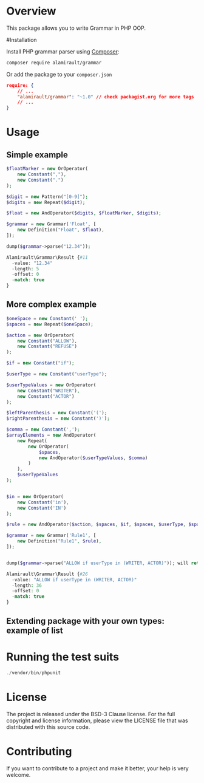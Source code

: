 # Overview

This package allows you to write Grammar in PHP OOP.

#Installation

Install PHP grammar parser using [Composer](https://getcomposer.org/download/):

```bash
composer require alamirault/grammar
```

Or add the package to your `composer.json`

```json
require: {
    // ...
    "alamirault/grammar": "~1.0" // check packagist.org for more tags
    // ...
}
```

# Usage

## Simple example

```php
$floatMarker = new OrOperator(
    new Constant(","),
    new Constant(".")
);

$digit = new Pattern("[0-9]");
$digits = new Repeat($digit);

$float = new AndOperator($digits, $floatMarker, $digits);

$grammar = new Grammar('Float', [
    new Definition("Float", $float),
]);

dump($grammar->parse("12.34"));

Alamirault\Grammar\Result {#11
  -value: "12.34"
  -length: 5
  -offset: 0
  -match: true
}

```

## More complex example

```php
$oneSpace = new Constant(' ');
$spaces = new Repeat($oneSpace);

$action = new OrOperator(
    new Constant("ALLOW"),
    new Constant("REFUSE")
);

$if = new Constant("if");

$userType = new Constant("userType");

$userTypeValues = new OrOperator(
    new Constant("WRITER"),
    new Constant("ACTOR")
);

$leftParenthesis = new Constant('(');
$rightParenthesis = new Constant(')');

$comma = new Constant(',');
$arrayElements = new AndOperator(
    new Repeat(
        new OrOperator(
            $spaces,
            new AndOperator($userTypeValues, $comma)
        )
    ),
    $userTypeValues
);


$in = new OrOperator(
    new Constant('in'),
    new Constant('IN')
);

$rule = new AndOperator($action, $spaces, $if, $spaces, $userType, $spaces, $in, $spaces, $leftParenthesis, $arrayElements, $rightParenthesis);

$grammar = new Grammar('Rule1', [
    new Definition("Rule1", $rule),
]);


dump($grammar->parse("ALLOW if userType in (WRITER, ACTOR)")); will return 

Alamirault\Grammar\Result {#26
  -value: "ALLOW if userType in (WRITER, ACTOR)"
  -length: 36
  -offset: 0
  -match: true
}

```

## Extending package with your own types: example of list

# Running the test suits
```php
./vendor/bin/phpunit
```

# License
The project is released under the BSD-3 Clause license. For the full copyright and license information, please view the LICENSE file that was distributed with this source code.

# Contributing
If you want to contribute to a project and make it better, your help is very welcome.